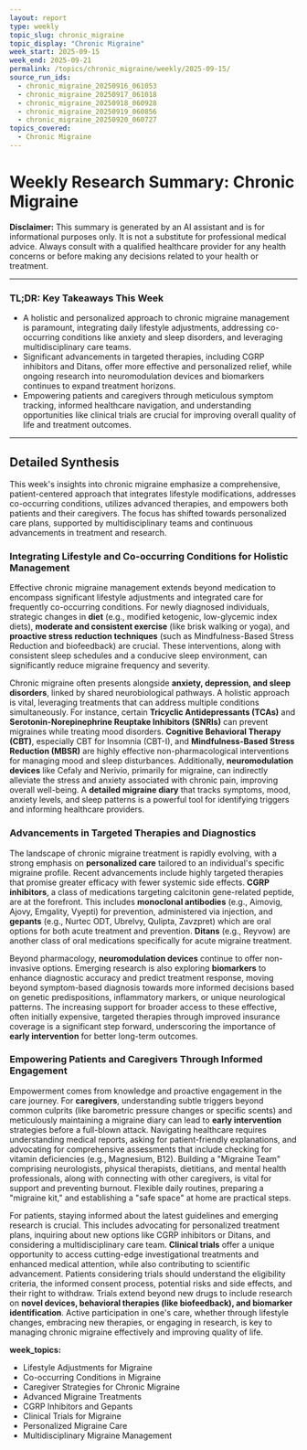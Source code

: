 ```yaml
---
layout: report
type: weekly
topic_slug: chronic_migraine
topic_display: "Chronic Migraine"
week_start: 2025-09-15
week_end: 2025-09-21
permalink: /topics/chronic_migraine/weekly/2025-09-15/
source_run_ids:
  - chronic_migraine_20250916_061053
  - chronic_migraine_20250917_061018
  - chronic_migraine_20250918_060928
  - chronic_migraine_20250919_060856
  - chronic_migraine_20250920_060727
topics_covered:
  - Chronic Migraine
---
```


# Weekly Research Summary: Chronic Migraine

**Disclaimer:** This summary is generated by an AI assistant and is for informational purposes only. It is not a substitute for professional medical advice. Always consult with a qualified healthcare provider for any health concerns or before making any decisions related to your health or treatment.

---

### **TL;DR: Key Takeaways This Week**

- A holistic and personalized approach to chronic migraine management is paramount, integrating daily lifestyle adjustments, addressing co-occurring conditions like anxiety and sleep disorders, and leveraging multidisciplinary care teams.
- Significant advancements in targeted therapies, including CGRP inhibitors and Ditans, offer more effective and personalized relief, while ongoing research into neuromodulation devices and biomarkers continues to expand treatment horizons.
- Empowering patients and caregivers through meticulous symptom tracking, informed healthcare navigation, and understanding opportunities like clinical trials are crucial for improving overall quality of life and treatment outcomes.

---

## Detailed Synthesis

This week's insights into chronic migraine emphasize a comprehensive, patient-centered approach that integrates lifestyle modifications, addresses co-occurring conditions, utilizes advanced therapies, and empowers both patients and their caregivers. The focus has shifted towards personalized care plans, supported by multidisciplinary teams and continuous advancements in treatment and research.

### Integrating Lifestyle and Co-occurring Conditions for Holistic Management

Effective chronic migraine management extends beyond medication to encompass significant lifestyle adjustments and integrated care for frequently co-occurring conditions. For newly diagnosed individuals, strategic changes in **diet** (e.g., modified ketogenic, low-glycemic index diets), **moderate and consistent exercise** (like brisk walking or yoga), and **proactive stress reduction techniques** (such as Mindfulness-Based Stress Reduction and biofeedback) are crucial. These interventions, along with consistent sleep schedules and a conducive sleep environment, can significantly reduce migraine frequency and severity.

Chronic migraine often presents alongside **anxiety, depression, and sleep disorders**, linked by shared neurobiological pathways. A holistic approach is vital, leveraging treatments that can address multiple conditions simultaneously. For instance, certain **Tricyclic Antidepressants (TCAs)** and **Serotonin-Norepinephrine Reuptake Inhibitors (SNRIs)** can prevent migraines while treating mood disorders. **Cognitive Behavioral Therapy (CBT)**, especially CBT for Insomnia (CBT-I), and **Mindfulness-Based Stress Reduction (MBSR)** are highly effective non-pharmacological interventions for managing mood and sleep disturbances. Additionally, **neuromodulation devices** like Cefaly and Nerivio, primarily for migraine, can indirectly alleviate the stress and anxiety associated with chronic pain, improving overall well-being. A **detailed migraine diary** that tracks symptoms, mood, anxiety levels, and sleep patterns is a powerful tool for identifying triggers and informing healthcare providers.

### Advancements in Targeted Therapies and Diagnostics

The landscape of chronic migraine treatment is rapidly evolving, with a strong emphasis on **personalized care** tailored to an individual's specific migraine profile. Recent advancements include highly targeted therapies that promise greater efficacy with fewer systemic side effects. **CGRP inhibitors**, a class of medications targeting calcitonin gene-related peptide, are at the forefront. This includes **monoclonal antibodies** (e.g., Aimovig, Ajovy, Emgality, Vyepti) for prevention, administered via injection, and **gepants** (e.g., Nurtec ODT, Ubrelvy, Qulipta, Zavzpret) which are oral options for both acute treatment and prevention. **Ditans** (e.g., Reyvow) are another class of oral medications specifically for acute migraine treatment.

Beyond pharmacology, **neuromodulation devices** continue to offer non-invasive options. Emerging research is also exploring **biomarkers** to enhance diagnostic accuracy and predict treatment response, moving beyond symptom-based diagnosis towards more informed decisions based on genetic predispositions, inflammatory markers, or unique neurological patterns. The increasing support for broader access to these effective, often initially expensive, targeted therapies through improved insurance coverage is a significant step forward, underscoring the importance of **early intervention** for better long-term outcomes.

### Empowering Patients and Caregivers Through Informed Engagement

Empowerment comes from knowledge and proactive engagement in the care journey. For **caregivers**, understanding subtle triggers beyond common culprits (like barometric pressure changes or specific scents) and meticulously maintaining a migraine diary can lead to **early intervention** strategies before a full-blown attack. Navigating healthcare requires understanding medical reports, asking for patient-friendly explanations, and advocating for comprehensive assessments that include checking for vitamin deficiencies (e.g., Magnesium, B12). Building a "Migraine Team" comprising neurologists, physical therapists, dietitians, and mental health professionals, along with connecting with other caregivers, is vital for support and preventing burnout. Flexible daily routines, preparing a "migraine kit," and establishing a "safe space" at home are practical steps.

For patients, staying informed about the latest guidelines and emerging research is crucial. This includes advocating for personalized treatment plans, inquiring about new options like CGRP inhibitors or Ditans, and considering a multidisciplinary care team. **Clinical trials** offer a unique opportunity to access cutting-edge investigational treatments and enhanced medical attention, while also contributing to scientific advancement. Patients considering trials should understand the eligibility criteria, the informed consent process, potential risks and side effects, and their right to withdraw. Trials extend beyond new drugs to include research on **novel devices, behavioral therapies (like biofeedback), and biomarker identification**. Active participation in one's care, whether through lifestyle changes, embracing new therapies, or engaging in research, is key to managing chronic migraine effectively and improving quality of life.

**week_topics:**
- Lifestyle Adjustments for Migraine
- Co-occurring Conditions in Migraine
- Caregiver Strategies for Chronic Migraine
- Advanced Migraine Treatments
- CGRP Inhibitors and Gepants
- Clinical Trials for Migraine
- Personalized Migraine Care
- Multidisciplinary Migraine Management
